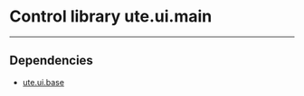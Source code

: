 # Control library ute.ui.main

***
## Dependencies
* [ute.ui.base](ZEBASE_CTRL/src/ute/ui/base/README.md)
